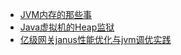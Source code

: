 -   [JVM内存的那些事](http://www.linkedkeeper.com/1149.html)
-   [Java虚拟机的Heap监狱](http://www.linkedkeeper.com/1192.html)
-   [亿级网关janus性能优化与jvm调优实践](https://mp.weixin.qq.com/s/dbgLn55Ki9pfdEerbu7awg)